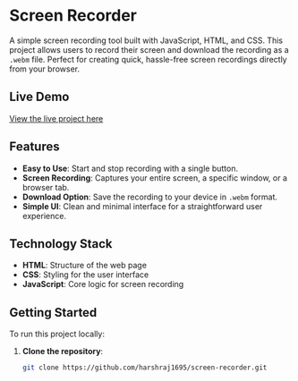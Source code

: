# Screen Recorder

A simple screen recording tool built with JavaScript, HTML, and CSS. This project allows users to record their screen and download the recording as a `.webm` file. Perfect for creating quick, hassle-free screen recordings directly from your browser.

## Live Demo

[View the live project here](https://harshraj1695.github.io/screen-recorder)  

## Features

- **Easy to Use**: Start and stop recording with a single button.
- **Screen Recording**: Captures your entire screen, a specific window, or a browser tab.
- **Download Option**: Save the recording to your device in `.webm` format.
- **Simple UI**: Clean and minimal interface for a straightforward user experience.

## Technology Stack

- **HTML**: Structure of the web page
- **CSS**: Styling for the user interface
- **JavaScript**: Core logic for screen recording

## Getting Started

To run this project locally:

1. **Clone the repository**:
   ```bash
   git clone https://github.com/harshraj1695/screen-recorder.git
